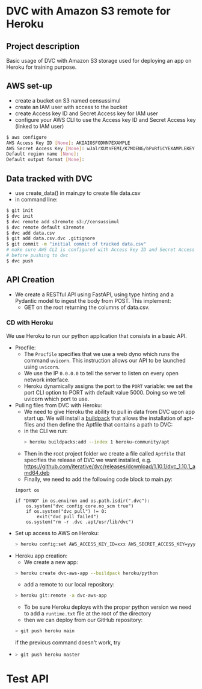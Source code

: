 # DVC with Amazon S3 remote for Heroku


## Project description
Basic usage of DVC with Amazon S3 storage used for deploying an app on Heroku for training purpose.

## AWS set-up
- create a bucket on S3 named censussimul
- create an IAM user with access to the bucket
- create Access key ID and Secret Access key for IAM user
- configure your AWS CLI to use the Access key ID and Secret Access key (linked to IAM user) 

```bash
$ aws configure
AWS Access Key ID [None]: AKIAIOSFODNN7EXAMPLE
AWS Secret Access Key [None]: wJalrXUtnFEMI/K7MDENG/bPxRfiCYEXAMPLEKEY
Default region name [None]: 
Default output format [None]: 

```

## Data tracked with DVC
- use create_data() in main.py to create file data.csv
- in command line:
```bash
$ git init
$ dvc init
$ dvc remote add s3remote s3://censussimul
$ dvc remote default s3remote   
$ dvc add data.csv
$ git add data.csv.dvc .gitignore
$ git commit -m "initial commit of tracked data.csv"
# make sure AWS CLI is configured with Access key ID and Secret Access key
# before pushing to dvc
$ dvc push 
```

## API Creation

- We create a RESTful API using FastAPI, using type hinting and a Pydantic model to ingest the body from POST. 
This implement:
  - GET on the root returning the columns of data.csv.

### CD with Heroku
 We use Heroku to run our python application that consists in a basic API.
- Procfile:
  - The ```Procfile``` specifies that we use a web dyno which runs the command ```uvicorn```. This instruction allows 
  our API to be launched using ```uvicorn```.
  - We use the IP ```0.0.0.0``` to tell the server to listen on every open network interface. 
  - Heroku dynamically assigns the port to the ```PORT``` variable: we set the port CLI option to PORT with default 
  value 5000. Doing so we tell uvicorn which port to use.
- Pulling files from DVC with Heroku: 
  - We need to give Heroku the ability to pull in data from DVC upon app start up. We will install 
    a [buildpack](https://elements.heroku.com/buildpacks/heroku/heroku-buildpack-apt) that allows the installation of 
    apt-files and then define the Aptfile that contains a path to DVC:
  - in the CLI we run:
    ```bash
    > heroku buildpacks:add --index 1 heroku-community/apt
    ```
  - Then in the root project folder we create a file called `Aptfile` that specifies the release of DVC we want 
  installed, e.g. https://github.com/iterative/dvc/releases/download/1.10.1/dvc_1.10.1_amd64.deb
  - Finally, we need to add the following code block to main.py:
  ```
  import os
  
  if "DYNO" in os.environ and os.path.isdir(".dvc"):
      os.system("dvc config core.no_scm true")
      if os.system("dvc pull") != 0:
          exit("dvc pull failed")
      os.system("rm -r .dvc .apt/usr/lib/dvc")
  ```
- Set up access to AWS on Heroku:
  ```bash
  > heroku config:set AWS_ACCESS_KEY_ID=xxx AWS_SECRET_ACCESS_KEY=yyy
  ```
- Heroku app creation:
  - We create a new app:
  ```bash
  > heroku create dvc-aws-app --buildpack heroku/python
  ```
  - add a remote to our local repository:
  ```bash
  > heroku git:remote -a dvc-aws-app
  ```
  - To be sure Heroku deploys with the proper python version we need to add a `runtime.txt` file at the root 
  of the directory
  - then we can deploy from our GitHub repository:
  ```bash
  > git push heroku main
  ```
  if the previous command doesn't work, try 
- ```bash
  > git push heroku master
  ```

# Test API

